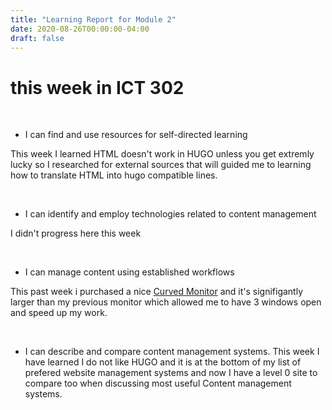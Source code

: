 ```yaml
---
title: "Learning Report for Module 2"
date: 2020-08-26T00:00:00-04:00
draft: false
---
```

# this week in ICT 302

<br>

  - I can find and use resources for self-directed learning
  
This week I learned HTML doesn't work in HUGO unless you get extremly lucky so I researched for external sources that will guided me to learning how to translate HTML into hugo compatible lines.

<br>

  - I can identify and employ technologies related to content management
  
  I didn't progress here this week
  
  <br>
  
  - I can manage content using established workflows
    
This past week i purchased a nice <a href="https://www.bestbuy.com/site/dell-32-led-curved-qhd-freesync-monitor-with-hdr/6375331.p?skuId=6375331" target="_top">Curved Monitor</a> and it's signifigantly larger than my previous monitor which allowed me to have 3 windows open and speed up my work.

<br>

  - I can describe and compare content management systems.
  This week I have learned I do not like HUGO and it is at the bottom of my list of prefered website management systems and now I have a level 0 site to compare too when discussing most useful Content management systems.
